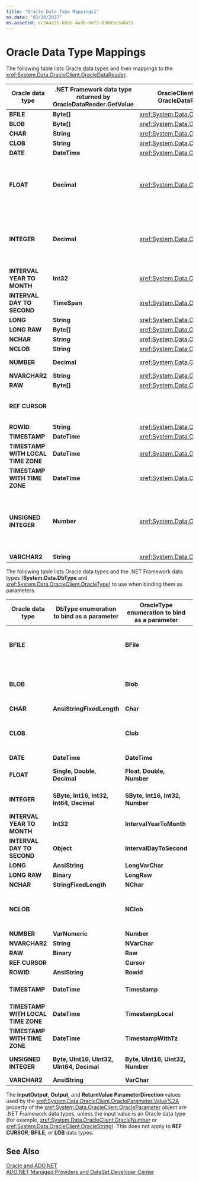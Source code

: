 ```yaml
---
title: "Oracle Data Type Mappings1"
ms.date: "03/30/2017"
ms.assetid: ec34ae21-bbbb-4adb-b672-83865e2a8451
---
```

# Oracle Data Type Mappings
The following table lists Oracle data types and their mappings to the <xref:System.Data.OracleClient.OracleDataReader>.  


|Oracle data type|.NET Framework data type returned by OracleDataReader.GetValue|OracleClient data type returned by OracleDataReader.GetOracleValue|Remarks|  
|----------------------|--------------------------------------------------------------------|------------------------------------------------------------------------|-------------|  
|**BFILE**|**Byte[]**|<xref:System.Data.OracleClient.OracleBFile>||  
|**BLOB**|**Byte[]**|<xref:System.Data.OracleClient.OracleLob>||  
|**CHAR**|**String**|<xref:System.Data.OracleClient.OracleString>||  
|**CLOB**|**String**|<xref:System.Data.OracleClient.OracleLob>||  
|**DATE**|**DateTime**|<xref:System.Data.OracleClient.OracleDateTime>||  
|**FLOAT**|**Decimal**|<xref:System.Data.OracleClient.OracleNumber>|This data type is an alias for the **NUMBER** data type, and is designed so that the <xref:System.Data.OracleClient.OracleDataReader> returns a **System.Decimal** or <xref:System.Data.OracleClient.OracleNumber> instead of a floating-point value. Using the .NET Framework data type can cause an overflow.|  
|**INTEGER**|**Decimal**|<xref:System.Data.OracleClient.OracleNumber>|This data type is an alias for the **NUMBER(38)** data type, and is designed so that the <xref:System.Data.OracleClient.OracleDataReader> returns a **System.Decimal** or <xref:System.Data.OracleClient.OracleNumber> instead of an integer value. Using the .NET Framework data type can cause an overflow.|  
|**INTERVAL YEAR TO MONTH**|**Int32**|<xref:System.Data.OracleClient.OracleMonthSpan>||  
|**INTERVAL DAY TO SECOND**|**TimeSpan**|<xref:System.Data.OracleClient.OracleTimeSpan>||  
|**LONG**|**String**|<xref:System.Data.OracleClient.OracleString>||  
|**LONG RAW**|**Byte[]**|<xref:System.Data.OracleClient.OracleBinary>||  
|**NCHAR**|**String**|<xref:System.Data.OracleClient.OracleString>||  
|**NCLOB**|**String**|<xref:System.Data.OracleClient.OracleLob>||  
|**NUMBER**|**Decimal**|<xref:System.Data.OracleClient.OracleNumber>|Using the .NET Framework data type can cause an overflow.|  
|**NVARCHAR2**|**String**|<xref:System.Data.OracleClient.OracleString>||  
|**RAW**|**Byte[]**|<xref:System.Data.OracleClient.OracleBinary>||  
|**REF CURSOR**|||The Oracle **REF CURSOR** data type is not supported by the <xref:System.Data.OracleClient.OracleDataReader> object.|  
|**ROWID**|**String**|<xref:System.Data.OracleClient.OracleString>||  
|**TIMESTAMP**|**DateTime**|<xref:System.Data.OracleClient.OracleDateTime>||  
|**TIMESTAMP WITH LOCAL TIME ZONE**|**DateTime**|<xref:System.Data.OracleClient.OracleDateTime>||  
|**TIMESTAMP WITH TIME ZONE**|**DateTime**|<xref:System.Data.OracleClient.OracleDateTime>||  
|**UNSIGNED INTEGER**|**Number**|<xref:System.Data.OracleClient.OracleNumber>|This data type is an alias for the **NUMBER(38)** data type, and is designed so that the <xref:System.Data.OracleClient.OracleDataReader> returns a **System.Decimal** or <xref:System.Data.OracleClient.OracleNumber> instead of an unsigned integer value. Using the .NET Framework data type can cause an overflow.|  
|**VARCHAR2**|**String**|<xref:System.Data.OracleClient.OracleString>||  

 The following table lists Oracle data types and the .NET Framework data types (**System.Data.DbType** and <xref:System.Data.OracleClient.OracleType>) to use when binding them as parameters.  


|Oracle data type|DbType enumeration to bind as a parameter|OracleType enumeration to bind as a parameter|Remarks|  
|----------------------|-----------------------------------------------|---------------------------------------------------|-------------|  
|**BFILE**||**BFile**|Oracle only allows binding a **BFILE** as a **BFILE** parameter. The .NET Data Provider for Oracle does not automatically construct one for you if you attempt to bind a non-**BFILE** value, such as **byte[]** or <xref:System.Data.OracleClient.OracleBinary>.|  
|**BLOB**||**Blob**|Oracle only allows binding a **BLOB** as a **BLOB** parameter. The .NET Data Provider for Oracle does not automatically construct one for you if you attempt to bind a non-**BLOB** value, such as **byte[]** or <xref:System.Data.OracleClient.OracleBinary>.|  
|**CHAR**|**AnsiStringFixedLength**|**Char**||  
|**CLOB**||**Clob**|Oracle only allows binding a **CLOB** as a **CLOB** parameter. The .NET Data Provider for Oracle does not automatically construct one for you if you attempt to bind a non-**CLOB** value, such as **System.String** or <xref:System.Data.OracleClient.OracleString>.|  
|**DATE**|**DateTime**|**DateTime**||  
|**FLOAT**|**Single, Double, Decimal**|**Float, Double, Number**|<xref:System.Data.OracleClient.OracleParameter.Size%2A> determines the **System.Data.DBType** and <xref:System.Data.OracleClient.OracleType>.|  
|**INTEGER**|**SByte, Int16, Int32, Int64, Decimal**|**SByte, Int16, Int32, Number**|<xref:System.Data.OracleClient.OracleParameter.Size%2A> determines the **System.Data.DBType** and <xref:System.Data.OracleClient.OracleType>.|  
|**INTERVAL YEAR TO MONTH**|**Int32**|**IntervalYearToMonth**|<xref:System.Data.OracleClient.OracleType> is only available when using both Oracle 9i client and server software.|  
|**INTERVAL DAY TO SECOND**|**Object**|**IntervalDayToSecond**|<xref:System.Data.OracleClient.OracleType> is only available when using both Oracle 9i client and server software.|  
|**LONG**|**AnsiString**|**LongVarChar**||  
|**LONG RAW**|**Binary**|**LongRaw**||  
|**NCHAR**|**StringFixedLength**|**NChar**||  
|**NCLOB**||**NClob**|Oracle only allows binding a **NCLOB** as a **NCLOB** parameter. The .NET Data Provider for Oracle does not automatically construct one for you if you attempt to bind a non-**NCLOB** value, such as **System.String** or <xref:System.Data.OracleClient.OracleString>.|  
|**NUMBER**|**VarNumeric**|**Number**||  
|**NVARCHAR2**|**String**|**NVarChar**||  
|**RAW**|**Binary**|**Raw**||  
|**REF CURSOR**||**Cursor**|For more information, see [Oracle REF CURSORs](../../../../docs/framework/data/adonet/oracle-ref-cursors.md).|  
|**ROWID**|**AnsiString**|**Rowid**||  
|**TIMESTAMP**|**DateTime**|**Timestamp**|<xref:System.Data.OracleClient.OracleType> is only available when using both Oracle 9i client and server software.|  
|**TIMESTAMP WITH LOCAL TIME ZONE**|**DateTime**|**TimestampLocal**|<xref:System.Data.OracleClient.OracleType> is only available when using both Oracle 9i client and server software.|  
|**TIMESTAMP WITH TIME ZONE**|**DateTime**|**TimestampWithTz**|<xref:System.Data.OracleClient.OracleType> is only available when using both Oracle 9i client and server software.|  
|**UNSIGNED INTEGER**|**Byte, UInt16, UInt32, UInt64, Decimal**|**Byte, UInt16, Uint32, Number**|<xref:System.Data.OracleClient.OracleParameter.Size%2A> determines the **System.Data.DBType** and <xref:System.Data.OracleClient.OracleType>.|  
|**VARCHAR2**|**AnsiString**|**VarChar**||  

 The **InputOutput**, **Output**, and **ReturnValue** **ParameterDirection** values used by the <xref:System.Data.OracleClient.OracleParameter.Value%2A> property of the <xref:System.Data.OracleClient.OracleParameter> object are .NET Framework data types, unless the input value is an Oracle data type (for example, <xref:System.Data.OracleClient.OracleNumber> or <xref:System.Data.OracleClient.OracleString>). This does not apply to **REF CURSOR**, **BFILE**, or **LOB** data types.  

## See Also  
 [Oracle and ADO.NET](../../../../docs/framework/data/adonet/oracle-and-adonet.md)  
 [ADO.NET Managed Providers and DataSet Developer Center](http://go.microsoft.com/fwlink/?LinkId=217917)
